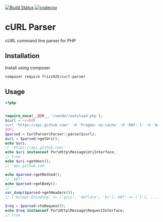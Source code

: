 [![Build Status](https://travis-ci.org/Frizz925/php-curl-parser.svg?branch=master)](https://travis-ci.org/Frizz925/php-curl-parser)
[![codecov](https://codecov.io/gh/Frizz925/php-curl-parser/branch/master/graph/badge.svg)](https://codecov.io/gh/Frizz925/php-curl-parser)

# cURL Parser

cURL command line parser for PHP

## Installation

Install using composer

```sh
composer require frizz925/curl-parser
```

## Usage

```php
<?php


require_once(__DIR__.'/vendor/autoload.php');
$curl = <<<EOF
curl 'https://api.github.com/' -H 'Pragma: no-cache' -H 'DNT: 1' -H 'Accept-Encoding: gzip, deflate, br' -H 'Accept-Language: en-US,en;q=0.9' -H 'Upgrade-Insecure-Requests: 1' -H 'User-Agent: Mozilla/5.0 (Macintosh; Intel Mac OS X 10_12_6) AppleWebKit/537.36 (KHTML, like Gecko) Chrome/65.0.3325.181 Safari/537.36' -H 'Accept: text/html,application/xhtml+xml,application/xml;q=0.9,image/webp,image/apng,*/*;q=0.8' -H 'Cache-Control: no-cache' -H 'Connection: keep-alive' --compressed
EOF;
$parsed = CurlParser\Parser::parse($curl);
$uri = $parsed->getUri();
echo $uri;
// 'https://api.github.com/'
echo $uri instanceof Psr\Http\Message\UriInterface;
// true
echo $uri->getHost();
// 'api.github.com'

echo $parsed->getMethod();
// 'GET'
echo $parsed->getBody();
// ''
var_dump($parsed->getHeaders());
// ['Accept-Encoding' => ['gzip', 'deflate', 'br'], DNT' => ['1'], ...]

$req = $parsed->toRequest();
echo $req instanceof Psr\Http\Message\RequestInterface;
// true
```
